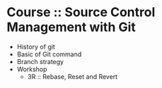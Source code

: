 # Course :: Source Control Management with Git
* History of git
* Basic of Git command
* Branch strategy
* Workshop
  * 3R :: Rebase, Reset and Revert   
